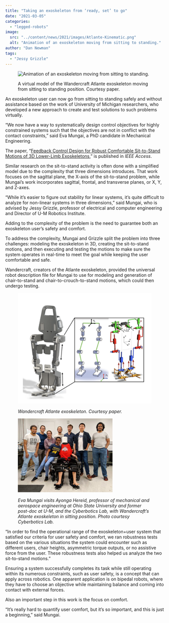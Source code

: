```yaml
---
title: "Taking an exoskeleton from ‘ready, set’ to go"
date: "2021-03-05"
categories: 
  - "legged-robots"
image: 
  src: "../content/news/2021/images/Atlante-Kinematic.png"
  alt: "Animation of an exoskeleton moving from sitting to standing."
author: "Dan Newman"
tags:
  - "Jessy Grizzle"
---
```


<figure>

![Animation of an exoskeleton moving from sitting to standing.](images/sit-to-stand.gif)

<figcaption>

A virtual model of the Wandercraft Atlante exoskeleton moving from sitting to standing position. Courtesy paper.

</figcaption>

</figure>

An exoskeleton user can now go from sitting to standing safely and without assistance based on the work of University of Michigan researchers, who developed a new approach to create and test solutions to such problems virtually.

“We now have a way to systematically design control objectives for highly constrained systems such that the objectives are not in conflict with the contact constraints,” said Eva Mungai, a PhD candidate in Mechanical Engineering. 

The paper, “[Feedback Control Design for Robust Comfortable Sit-to-Stand Motions of 3D Lower-Limb Exoskeletons](https://ieeexplore.ieee.org/abstract/document/9303457),” is published in _IEEE Access_.

Similar research on the sit-to-stand activity is often done with a simplified model due to the complexity that three dimensions introduces. That work focuses on the sagittal plane, the X-axis of the sit-to-stand problem, while Mungai’s work incorporates sagittal, frontal, and transverse planes, or X, Y, and Z-axes.

<!--more-->

“While it’s easier to figure out stability for linear systems, it’s quite difficult to analyze for non-linear systems in three dimensions,” said Mungai, who is advised by Jessy Grizzle, professor of electrical and computer engineering and Director of U-M Robotics Institute.

Adding to the complexity of the problem is the need to guarantee both an exoskeleton user’s safety and comfort.

To address the complexity, Mungai and Grizzle split the problem into three challenges: modeling the exoskeleton in 3D, creating the sit-to-stand motions, and then executing and testing the motions to make sure the system operates in real-time to meet the goal while keeping the user comfortable and safe.

Wandercraft, creators of the Atlante exoskeleton, provided the universal robot description file for Mungai to use for modeling and generation of chair-to-stand and chair-to-crouch-to-stand motions, which could then undergo testing.

<figure>

![Wandercraft Atlante exoskeleton model.](images/Atlante-Kinematic-1024x843.png)

<figcaption>

_Wandercraft Atlante exoskeleton. Courtesy paper._

</figcaption>

</figure>

<figure>

![Eva Mungai visits Ayonga Hereid, professor of mechanical and aerospace engineering at Ohio State University and former post-doc at U-M, and the Cyberbotics Lab, with Wandercraft’s Atlante exoskeleton in sitting position. Photo courtesy Cyberbotics Lab.](images/OSU-visit-300x233.jpg)

<figcaption>

_Eva Mungai visits Ayonga Hereid, professor of mechanical and aerospace engineering at Ohio State University and former post-doc at U-M, and the Cyberbotics Lab, with Wandercraft’s Atlante exoskeleton in sitting position. Photo courtesy Cyberbotics Lab._

</figcaption>

</figure>

“In order to find the operational range of the exoskeleton+user system that satisfied our criteria for user safety and comfort, we ran robustness tests based on the various situations the system could encounter such as different users, chair heights, asymmetric torque outputs, or no assistive force from the user. These robustness tests also helped us analyze the two sit-to-stand motions.”

Ensuring a system successfully completes its task while still operating within its numerous constraints, such as user safety, is a concept that can apply across robotics. One apparent application is on bipedal robots, where they have to choose an objective while maintaining balance and coming into contact with external forces.

Also an important step in this work is the focus on comfort.

“It’s really hard to quantify user comfort, but it’s so important, and this is just a beginning,” said Mungai.
